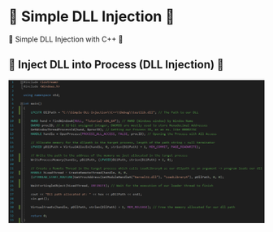 # 🔧 Simple DLL Injection 🔧
🔧 Simple DLL Injection with C++ 🔧

## 🔧 Inject DLL into Process (DLL Injection) 🔧

![Simple DLL Injection into a Process with C++](Images/DLLInjection.png)
